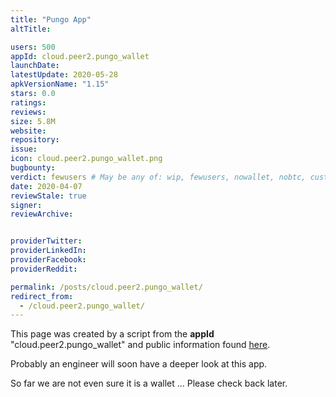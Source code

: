 ```yaml
---
title: "Pungo App"
altTitle: 

users: 500
appId: cloud.peer2.pungo_wallet
launchDate: 
latestUpdate: 2020-05-28
apkVersionName: "1.15"
stars: 0.0
ratings: 
reviews: 
size: 5.8M
website: 
repository: 
issue: 
icon: cloud.peer2.pungo_wallet.png
bugbounty: 
verdict: fewusers # May be any of: wip, fewusers, nowallet, nobtc, custodial, nosource, nonverifiable, reproducible, bounty, defunct
date: 2020-04-07
reviewStale: true
signer: 
reviewArchive:


providerTwitter: 
providerLinkedIn: 
providerFacebook: 
providerReddit: 

permalink: /posts/cloud.peer2.pungo_wallet/
redirect_from:
  - /cloud.peer2.pungo_wallet/
---
```



This page was created by a script from the **appId** "cloud.peer2.pungo_wallet" and public
information found
[here](https://play.google.com/store/apps/details?id=cloud.peer2.pungo_wallet).

Probably an engineer will soon have a deeper look at this app.

So far we are not even sure it is a wallet ... Please check back later.
